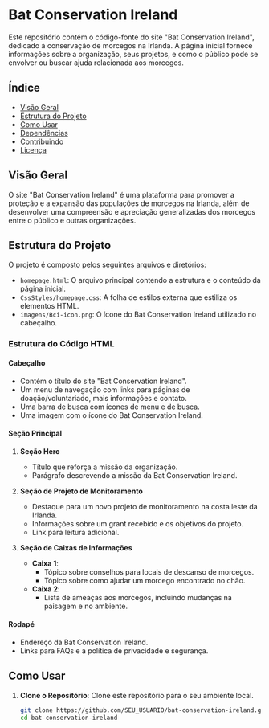 # Bat Conservation Ireland

Este repositório contém o código-fonte do site "Bat Conservation Ireland", dedicado à conservação de morcegos na Irlanda. A página inicial fornece informações sobre a organização, seus projetos, e como o público pode se envolver ou buscar ajuda relacionada aos morcegos.

## Índice

- [Visão Geral](#visão-geral)
- [Estrutura do Projeto](#estrutura-do-projeto)
- [Como Usar](#como-usar)
- [Dependências](#dependências)
- [Contribuindo](#contribuindo)
- [Licença](#licença)

## Visão Geral

O site "Bat Conservation Ireland" é uma plataforma para promover a proteção e a expansão das populações de morcegos na Irlanda, além de desenvolver uma compreensão e apreciação generalizadas dos morcegos entre o público e outras organizações.

## Estrutura do Projeto

O projeto é composto pelos seguintes arquivos e diretórios:

- `homepage.html`: O arquivo principal contendo a estrutura e o conteúdo da página inicial.
- `CssStyles/homepage.css`: A folha de estilos externa que estiliza os elementos HTML.
- `imagens/Bci-icon.png`: O ícone do Bat Conservation Ireland utilizado no cabeçalho.

### Estrutura do Código HTML

#### Cabeçalho

- Contém o título do site "Bat Conservation Ireland".
- Um menu de navegação com links para páginas de doação/voluntariado, mais informações e contato.
- Uma barra de busca com ícones de menu e de busca.
- Uma imagem com o ícone do Bat Conservation Ireland.

#### Seção Principal

1. **Seção Hero**
    - Título que reforça a missão da organização.
    - Parágrafo descrevendo a missão da Bat Conservation Ireland.

2. **Seção de Projeto de Monitoramento**
    - Destaque para um novo projeto de monitoramento na costa leste da Irlanda.
    - Informações sobre um grant recebido e os objetivos do projeto.
    - Link para leitura adicional.

3. **Seção de Caixas de Informações**
    - **Caixa 1**: 
        - Tópico sobre conselhos para locais de descanso de morcegos.
        - Tópico sobre como ajudar um morcego encontrado no chão.
    - **Caixa 2**: 
        - Lista de ameaças aos morcegos, incluindo mudanças na paisagem e no ambiente.

#### Rodapé

- Endereço da Bat Conservation Ireland.
- Links para FAQs e a política de privacidade e segurança.

## Como Usar

1. **Clone o Repositório**: Clone este repositório para o seu ambiente local.
   ```bash
   git clone https://github.com/SEU_USUARIO/bat-conservation-ireland.git
   cd bat-conservation-ireland
